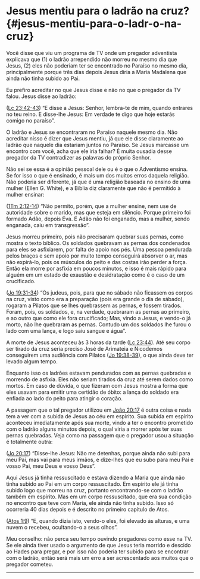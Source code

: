 # Jesus mentiu para o ladrão na cruz? {#jesus-mentiu-para-o-ladr-o-na-cruz}

Você disse que viu um programa de TV onde um pregador adventista explicava que (1) o ladrão arrependido não morreu no mesmo dia que Jesus, (2) eles não poderiam ter se encontrado no Paraíso no mesmo dia, principalmente porque três dias depois Jesus diria a Maria Madalena que ainda não tinha subido ao Pai.

Eu prefiro acreditar no que Jesus disse e não no que o pregador da TV falou. Jesus disse ao ladrão:

([Lc 23:42-43](http://bibliaonline.com.br/acf/lc/23/42-43)) “E disse a Jesus: Senhor, lembra-te de mim, quando entrares no teu reino. E disse-lhe Jesus: Em verdade te digo que hoje estarás comigo no paraíso”.

O ladrão e Jesus se encontraram no Paraíso naquele mesmo dia. Não acreditar nisso é dizer que Jesus mentiu, já que ele disse claramente ao ladrão que naquele dia estariam juntos no Paraíso. Se Jesus marcasse um encontro com você, acha que ele iria falhar? É muita ousadia desse pregador da TV contradizer as palavras do próprio Senhor.

Não sei se essa é a opinião pessoal dele ou é o que o Adventismo ensina. Se for isso o que é ensinado, é mais um dos muitos erros daquela religião. Não poderia ser diferente, já que é uma religião baseada no ensino de uma mulher (Ellen G. White), e a Bíblia diz claramente que não é permitido à mulher ensinar:

([1Tm 2:12-14](http://bibliaonline.com.br/acf/1tm/2/12-14)) “Não permito, porém, que a mulher ensine, nem use de autoridade sobre o marido, mas que esteja em silêncio. Porque primeiro foi formado Adão, depois Eva. E Adão não foi enganado, mas a mulher, sendo enganada, caiu em transgressão”.

Jesus morreu primeiro, pois não precisaram quebrar suas pernas, como mostra o texto bíblico. Os soldados quebravam as pernas dos condenados para eles se asfixiarem, por falta de apoio nos pés. Uma pessoa pendurada pelos braços e sem apoio por muito tempo conseguirá absorver o ar, mas não expirá-lo, pois os músculos do peito e das costas irão perder a força. Então ela morre por asfixia em poucos minutos, e isso é mais rápido para alguém em um estado de exaustão e desidratação como é o caso de um crucificado.

([Jo 19:31-34](http://bibliaonline.com.br/acf/jo/19/31-34)) “Os judeus, pois, para que no sábado não ficassem os corpos na cruz, visto como era a preparação (pois era grande o dia de sábado), rogaram a Pilatos que se lhes quebrassem as pernas, e fossem tirados. Foram, pois, os soldados, e, na verdade, quebraram as pernas ao primeiro, e ao outro que como ele fora crucificado; Mas, vindo a Jesus, e vendo-o já morto, não lhe quebraram as pernas. Contudo um dos soldados lhe furou o lado com uma lança, e logo saiu sangue e água”.

A morte de Jesus aconteceu às 3 horas da tarde ([Lc 23:44](http://bibliaonline.com.br/acf/lc/23/44)). Até seu corpo ser tirado da cruz seria preciso José de Arimateia e Nicodemos conseguirem uma audiência com Pilatos ([Jo 19:38-39](http://bibliaonline.com.br/acf/jo/19/38-39)), o que ainda deve ter levado algum tempo.

Enquanto isso os ladrões estavam pendurados com as pernas quebradas e morrendo de asfixia. Eles não seriam tirados da cruz até serem dados como mortos. Em caso de dúvida, o que fizeram com Jesus mostra a forma que eles usavam para emitir uma certidão de óbito: a lança do soldado era enfiada ao lado do peito para atingir o coração.

A passagem que o tal pregador utilizou em [João 20:17](http://bibliaonline.com.br/acf/jo/20/17) é outra coisa e nada tem a ver com a subida de Jesus ao céu em espírito. Sua subida em espírito aconteceu imediatamente após sua morte, vindo a ter o encontro prometido com o ladrão alguns minutos depois, o qual viria a morrer após ter suas pernas quebradas. Veja como na passagem que o pregador usou a situação é totalmente outra:

([Jo 20:17](http://bibliaonline.com.br/acf/jo/20/17)) “Disse-lhe Jesus: Não me detenhas, porque ainda não subi para meu Pai, mas vai para meus irmãos, e dize-lhes que eu subo para meu Pai e vosso Pai, meu Deus e vosso Deus”.

Aqui Jesus já tinha ressuscitado e estava dizendo a Maria que ainda não tinha subido ao Pai em um corpo ressuscitado. Em espírito ele já tinha subido logo que morreu na cruz, portanto encontrando-se com o ladrão também em espírito. Mas em um corpo ressuscitado, que era sua condição no encontro que teve com Maria, ele ainda não tinha subido. Isso só ocorreria 40 dias depois e é descrito no primeiro capítulo de Atos.

([Atos 1:9](http://bibliaonline.com.br/acf/atos/1/9)) “E, quando dizia isto, vendo-o eles, foi elevado às alturas, e uma nuvem o recebeu, ocultando-o a seus olhos”.

Meu conselho: não perca seu tempo ouvindo pregadores como esse na TV. Se ele ainda tiver usado o argumento de que Jesus teria morrido e descido ao Hades para pregar, e por isso não poderia ter subido para se encontrar com o ladrão, então será mais um erro a ser acrescentado aos muitos que o pregador cometeu.

*****